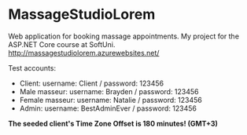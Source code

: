 # MassageStudioLorem
Web application for booking massage appointments. My project for the ASP.NET Core course at SoftUni.
http://massagestudiolorem.azurewebsites.net/

Test accounts:


- Client: username: Client / password: 123456
- Male masseur: username: Brayden / password: 123456
- Female masseur: username: Natalie / password: 123456
- Admin: username: BestAdminEver / password: 123456 

**The seeded client's Time Zone Offset is 180 minutes! (GMT+3)**
